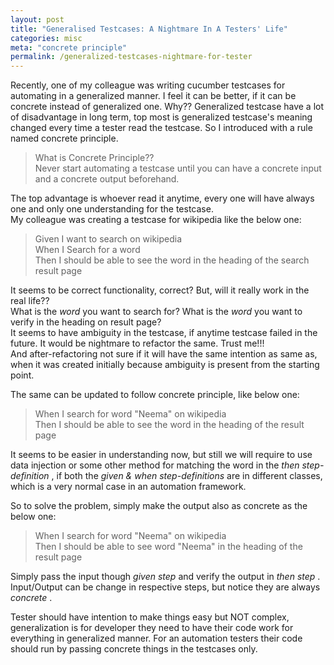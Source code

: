 ```yaml
---
layout: post
title: "Generalised Testcases: A Nightmare In A Testers' Life"
categories: misc
meta: "concrete principle"
permalink: /generalized-testcases-nightmare-for-tester
---
```

Recently, one of my colleague was writing cucumber testcases for automating in a generalized manner. 
I feel it can be better, if it can be concrete instead of generalized one.
Why?? Generalized testcase have a lot of disadvantage in long term, top most is generalized testcase's meaning changed every time a tester read the testcase.
So I introduced with a rule named concrete principle. <br>

> What is Concrete Principle??  <br>
> Never start automating a testcase until you can have a concrete input and a concrete output beforehand.

The top advantage is whoever read it anytime, every one will have always one and only one understanding for the testcase.<br>
My colleague was creating a testcase for wikipedia like the below one:

> Given I want to search on wikipedia <br>
> When I Search for a word  <br>
> Then I should be able to see the word in the heading of the search result page  <br>

It seems to be correct functionality, correct? But, will it really work in the real life?? <br>
What is the <i> word </i> you want to search for? What is the <i> word </i> you want to verify in the heading on result page? <br>
It seems to have ambiguity in the testcase, if anytime testcase failed in the future. It would be nightmare to refactor the same. Trust me!!! <br>
And after-refactoring not sure if it will have the same intention as same as, when it was created initially because ambiguity is present from the starting point.

The same can be updated to follow concrete principle, like below one:

> When I search for word "Neema" on wikipedia <br>
> Then I should be able to see the word in the heading of the result page

It seems to be easier in understanding now, but still we will require to use data injection or some other method for matching the word in the <i> then step-definition </i>, if both the <i> given & when step-definitions </i> are in different classes,
which is a very normal case in an automation framework.

So to solve the problem, simply make the output also as concrete as the below one:

> When I search for word "Neema" on wikipedia <br>
> Then I should be able to see word "Neema" in the heading of the result page

Simply pass the input though <i> given step </i> and verify the output in <i> then step </i>.
Input/Output can be change in respective steps, but notice they are always <i> concrete </i>.

Tester should have intention to make things easy but NOT complex, generalization is for developer they need to have their code work for everything in generalized manner.
For an automation testers their code should run by passing concrete things in the testcases only.

